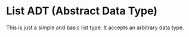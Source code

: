# List ADT (Abstract Data Type)
This is just a simple and basic list type. It accepts an arbitrary data type. 
